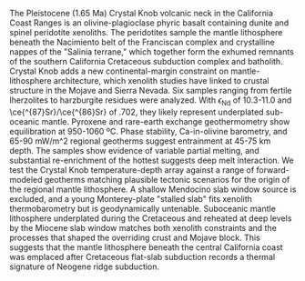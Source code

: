 The Pleistocene (1.65 Ma) Crystal Knob volcanic neck in the California
Coast Ranges is an olivine-plagioclase phyric basalt containing dunite
and spinel peridotite xenoliths.
The peridotites sample the mantle lithosphere beneath the
Nacimiento belt of the Franciscan complex and crystalline
nappes of the "Salinia terrane," which together form
the exhumed remnants of the southern California
Cretaceous subduction complex and batholith.
Crystal Knob adds a new continental-margin constraint
on mantle-lithosphere architecture, which xenolith studies have linked
to crustal structure in the Mojave and Sierra Nevada.
Six samples ranging from fertile lherzolites
to harzburgite residues were analyzed. With $\epsilon_{\textrm{Nd}}$ of 10.3-11.0
and \ce{^{87}Sr}/\ce{^{86}Sr} of .702, they likely represent underplated
sub-oceanic mantle.
Pyroxene and rare-earth exchange geothermometry
show equilibration at 950-1060 ºC.
Phase stability, Ca-in-olivine barometry, and
65-90 mW/m^2 regional geotherms
suggest entrainment at 45-75 km depth.
The samples show evidence of variable partial melting, and substantial
re-enrichment of the hottest suggests deep melt interaction.
We test the Crystal Knob temperature-depth array against
a range of forward-modeled geotherms
matching plausible tectonic scenarios
for the origin of the regional mantle lithosphere.
A shallow Mendocino slab window source is excluded, and a
young Monterey-plate "stalled slab" fits xenolith thermobarometry
but is geodynamically untenable.
Suboceanic mantle lithosphere
underplated during the Cretaceous and reheated at deep levels
by the Miocene slab window matches both xenolith constraints
and the processes that shaped the overriding crust and Mojave block.
This suggests that the mantle lithosphere beneath the central California
coast was emplaced after Cretaceous flat-slab subduction records a thermal
signature of Neogene ridge subduction.

